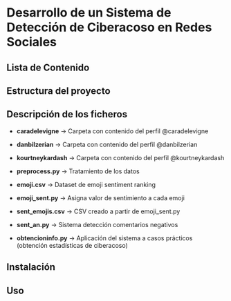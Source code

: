# Desarrollo de un Sistema de Detección de Ciberacoso en Redes Sociales

## Lista de Contenido

## Estructura del proyecto

## Descripción de los ficheros

- **caradelevigne** -> Carpeta con contenido del perfil @caradelevigne
- **danbilzerian** -> Carpeta con contenido del perfil @danbilzerian
- **kourtneykardash** -> Carpeta con contenido del perfil @kourtneykardash

- **preprocess.py** -> Tratamiento de los datos

- **emoji.csv** -> Dataset de emoji sentiment ranking
- **emoji_sent.py** -> Asigna valor de sentimiento a cada emoji
- **sent_emojis.csv** -> CSV creado a partir de emoji_sent.py

- **sent_an.py** -> Sistema detección comentarios negativos

- **obtencioninfo.py** -> Aplicación del sistema a casos prácticos (obtención estadísticas de ciberacoso)

## Instalación

## Uso
